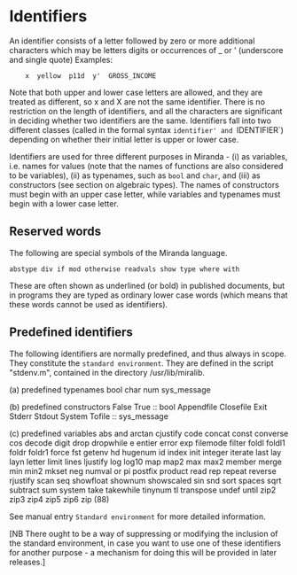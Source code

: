# Identifiers

An identifier consists of a letter followed by zero or  more  additional
characters  which  may  be  letters  digits  or  occurrences  of  _ or '
(underscore and single quote) Examples:

        x  yellow  p11d  y'  GROSS_INCOME

Note that both upper and lower case letters are allowed,  and  they  are
treated  as different, so x and X are not the same identifier.  There is
no restriction on the length of identifiers, and all the characters  are
significant   in   deciding   whether  two  identifiers  are  the  same.
Identifiers fall into two different classes (called in the formal syntax
`identifier' and `IDENTIFIER`) depending on whether their initial letter
is upper or lower case.

Identifiers are used for three different purposes in Miranda  -  (i)  as
variables,  i.e.  names for values (note that the names of functions are
also considered to be variables), (ii) as typenames, such as `bool`  and
`char`, and (iii) as constructors (see section on algebraic types).  The
names of constructors must  begin  with  an  upper  case  letter,  while
variables and typenames must begin with a lower case letter.

## Reserved  words  

The  following  are  special  symbols of the Miranda
language.

`abstype div if mod otherwise readvals show type where with`

These are often shown as underlined (or bold)  in  published  documents,
but in programs they are typed as ordinary lower case words (which means
that these words cannot be used as identifiers).

## Predefined identifiers

The following identifiers are normally predefined, and  thus  always  in
scope.  They constitute the `standard environment`.  They are defined in
the script "stdenv.m", contained in the directory /usr/lib/miralib.

(a) predefined typenames
    bool char num sys_message

(b) predefined constructors
    False True :: bool
    Appendfile Closefile Exit Stderr Stdout System Tofile :: sys_message

(c) predefined variables
    abs and arctan cjustify code concat const converse cos decode  digit
    drop dropwhile e entier error exp filemode filter foldl foldl1 foldr
    foldr1 force fst getenv hd hugenum id  index  init  integer  iterate
    last  lay  layn  letter  limit lines ljustify log log10 map map2 max
    max2 member merge min min2 mkset neg numval or  pi  postfix  product
    read   rep  repeat  reverse  rjustify  scan  seq  showfloat  shownum
    showscaled sin  snd  sort  spaces  sqrt  subtract  sum  system  take
    takewhile  tinynum tl transpose undef until zip2 zip3 zip4 zip5 zip6
    zip (88)

See manual entry `Standard environment` for more detailed information.

[NB There ought to be a way of suppressing or modifying the inclusion of
the  standard  environment,  in  case  you  want  to  use  one  of these
identifiers for another purpose - a mechanism for  doing  this  will  be
provided in later releases.]

